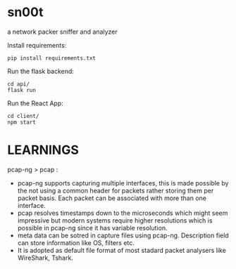# sn00t

a network packer sniffer and analyzer

Install requirements:
```
pip install requirements.txt
```
Run the flask backend:
```
cd api/
flask run
```
Run the React App:
```
cd client/
npm start
```
# LEARNINGS

pcap-ng > pcap :

- pcap-ng supports capturing multiple interfaces, this is made possible by the not using a common header for packets rather storing them per packet basis. Each packet can be associated with more than one interface.
- pcap resolves timestamps down to the microseconds which might seem impressive but modern systems require higher resolutions which is possible in pcap-ng since it has variable resolution.
- meta data can be sotred in capture files using pcap-ng. Description field can store information like OS, filters etc.
- It is adopted as default file format of most stadard packet analysers like WireShark, Tshark.
